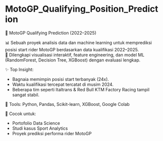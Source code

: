 # MotoGP_Qualifying_Position_Prediction

🏁 MotoGP Qualifying Prediction (2022–2025)

📊 Sebuah proyek analisis data dan machine learning untuk memprediksi posisi start rider MotoGP berdasarkan data kualifikasi 2022–2025.  
🚀 Dilengkapi visualisasi interaktif, feature engineering, dan model ML (RandomForest, Decision Tree, XGBoost) dengan evaluasi lengkap.

✨ Top Insight:
- Bagnaia memimpin posisi start terbanyak (24x).
- Waktu kualifikasi tercepat tercatat di musim 2024.
- Beberapa tim seperti Italtrans & Red Bull KTM Factory Racing tampil sangat stabil.

🔧 Tools:
Python, Pandas, Scikit-learn, XGBoost, Google Colab

🎯 Cocok untuk: 
- Portofolio Data Science
- Studi kasus Sport Analytics
- Proyek prediksi performa rider MotoGP
